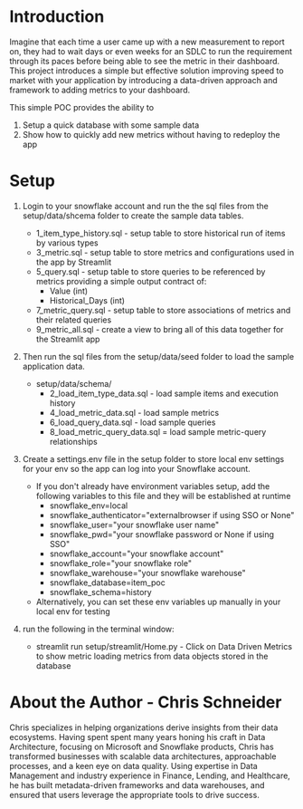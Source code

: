 
# Introduction
Imagine that each time a user came up with a new measurement to report on, they had to wait days or even weeks for an SDLC to run the requirement through its paces before being able to see the metric in their dashboard.  This project introduces a simple but effective solution improving speed to market with your application by introducing a data-driven approach and framework to adding metrics to your dashboard.  

This simple POC provides the ability to 
1. Setup a quick database with some sample data
2. Show how to quickly add new metrics without having to redeploy the app

# Setup
1. Login to your snowflake account and run the the sql files from the setup/data/shcema folder to create the sample data tables. 
   - 1_item_type_history.sql - setup table to store historical run of items by various types
   - 3_metric.sql - setup table to store metrics and configurations used in the app by Streamlit
   - 5_query.sql - setup table to store queries to be referenced by metrics providing a simple output contract of: 
      - Value (int)
      - Historical_Days (int)
   - 7_metric_query.sql - setup table to store associations of metrics and their related queries
   - 9_metric_all.sql - create a view to bring all of this data together for the Streamlit app

1. Then run the sql files from the setup/data/seed folder to load the sample application data.
   
   - setup/data/schema/
      - 2_load_item_type_data.sql - load sample items and execution history
      - 4_load_metric_data.sql - load sample metrics
      - 6_load_query_data.sql - load sample queries
      - 8_load_metric_query_data.sql = load sample metric-query relationships

1. Create a settings.env file in the setup folder to store local env settings for your env so the app can log into your Snowflake account.
   - If you don't already have environment variables setup, add the following variables to this file and they will be established at runtime
     - snowflake_env=local
     - snowflake_authenticator="externalbrowser if using SSO or None"
     - snowflake_user="your snowflake user name"
     - snowflake_pwd="your snowflake password or None if using SSO"
     - snowflake_account="your snowflake account"
     - snowflake_role="your snowflake role"
     - snowflake_warehouse="your snowflake warehouse"
     - snowflake_database=item_poc
     - snowflake_schema=history
   - Alternatively, you can set these env variables up manually in your local env for testing
1. run the following in the terminal window:
   - streamlit run setup/streamlit/Home.py - Click on Data Driven Metrics to show metric loading metrics from data objects stored in the database
  
# About the Author - Chris Schneider
Chris specializes in helping organizations derive insights from their data ecosystems. Having spent spent many years honing his craft in Data Architecture, focusing on Microsoft and Snowflake products, Chris has transformed businesses with scalable data architectures, approachable processes, and a keen eye on data quality. Using expertise in Data Management and industry experience in Finance, Lending, and Healthcare, he has built metadata-driven frameworks and data warehouses, and ensured that users leverage the appropriate tools to drive success.

